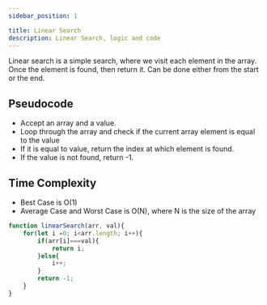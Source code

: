 ```yaml
---
sidebar_position: 1

title: Linear Search
description: Linear Search, logic and code
---
```


Linear search is a simple search, where we visit each element in the array. Once the element is found, then return it. Can be done either from the start or the end.


## Pseudocode
- Accept an array and a value.
- Loop through the array and check if the current array element is equal to the value
- If it is equal to value, return the index at which element is found.
- If the value is not found, return -1.

## Time Complexity
- Best Case is O(1) 
- Average Case and Worst Case is O(N), where N is the size of the array


```javascript title='Linear Search'
function linearSearch(arr, val){
    for(let i =0; i<arr.length; i++){
        if(arr[i]===val){
            return i;
        }else{
            i++;
        }
        return -1;
    }
}
```